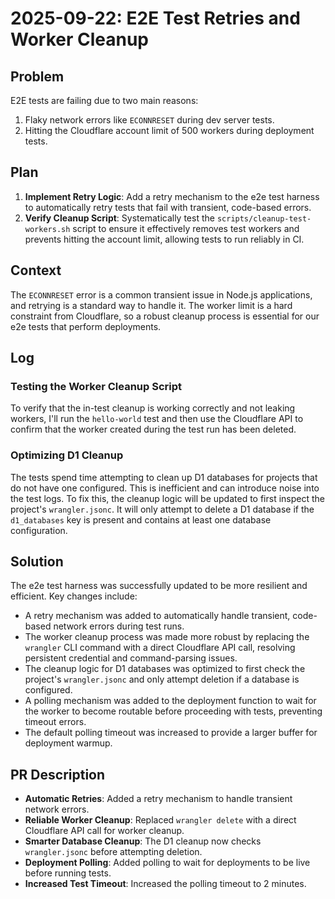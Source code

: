 # 2025-09-22: E2E Test Retries and Worker Cleanup

## Problem

E2E tests are failing due to two main reasons:
1.  Flaky network errors like `ECONNRESET` during dev server tests.
2.  Hitting the Cloudflare account limit of 500 workers during deployment tests.

## Plan

1.  **Implement Retry Logic**: Add a retry mechanism to the e2e test harness to automatically retry tests that fail with transient, code-based errors.
2.  **Verify Cleanup Script**: Systematically test the `scripts/cleanup-test-workers.sh` script to ensure it effectively removes test workers and prevents hitting the account limit, allowing tests to run reliably in CI.

## Context

The `ECONNRESET` error is a common transient issue in Node.js applications, and retrying is a standard way to handle it. The worker limit is a hard constraint from Cloudflare, so a robust cleanup process is essential for our e2e tests that perform deployments.

## Log

### Testing the Worker Cleanup Script

To verify that the in-test cleanup is working correctly and not leaking workers, I'll run the `hello-world` test and then use the Cloudflare API to confirm that the worker created during the test run has been deleted.

### Optimizing D1 Cleanup

The tests spend time attempting to clean up D1 databases for projects that do not have one configured. This is inefficient and can introduce noise into the test logs. To fix this, the cleanup logic will be updated to first inspect the project's `wrangler.jsonc`. It will only attempt to delete a D1 database if the `d1_databases` key is present and contains at least one database configuration.

## Solution

The e2e test harness was successfully updated to be more resilient and efficient. Key changes include:
- A retry mechanism was added to automatically handle transient, code-based network errors during test runs.
- The worker cleanup process was made more robust by replacing the `wrangler` CLI command with a direct Cloudflare API call, resolving persistent credential and command-parsing issues.
- The cleanup logic for D1 databases was optimized to first check the project's `wrangler.jsonc` and only attempt deletion if a database is configured.
- A polling mechanism was added to the deployment function to wait for the worker to become routable before proceeding with tests, preventing timeout errors.
- The default polling timeout was increased to provide a larger buffer for deployment warmup.

## PR Description

- **Automatic Retries**: Added a retry mechanism to handle transient network errors.
- **Reliable Worker Cleanup**: Replaced `wrangler delete` with a direct Cloudflare API call for worker cleanup.
- **Smarter Database Cleanup**: The D1 cleanup now checks `wrangler.jsonc` before attempting deletion.
- **Deployment Polling**: Added polling to wait for deployments to be live before running tests.
- **Increased Test Timeout**: Increased the polling timeout to 2 minutes.
